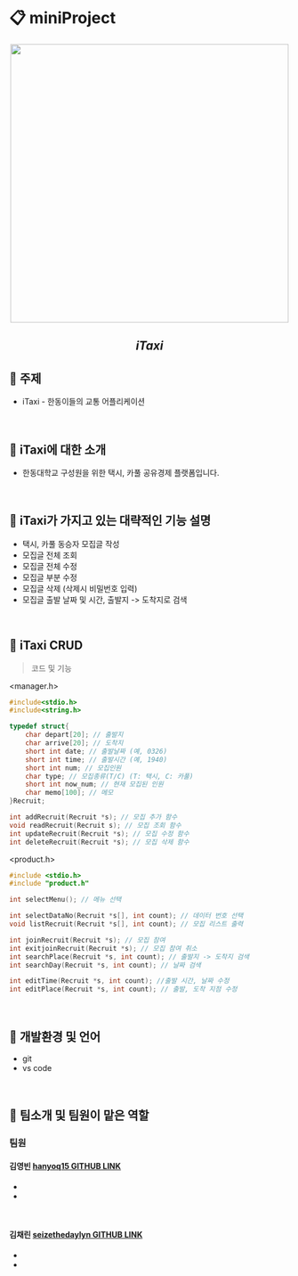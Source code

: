 # 📋 miniProject

<div align="center"> 

<img src="https://user-images.githubusercontent.com/130302221/236679887-e07f2804-ddea-450a-aee1-2f6a0b3f2dbb.png" height="500" width="500">
 
  ## *iTaxi*  
</div>
  
## 🚖 주제
 - iTaxi - 한동이들의 교통 어플리케이션

<br/>

## 🚖 iTaxi에 대한 소개
  - 한동대학교 구성원을 위한 택시, 카풀 공유경제 플랫폼입니다.

<br/>
  
##  🚖 iTaxi가 가지고 있는 대략적인 기능 설명
  - 택시, 카풀 동승자 모집글 작성
  - 모집글 전체 조회  
  - 모집글 전체 수정  
  - 모집글 부분 수정  
  - 모집글 삭제 (삭제시 비밀번호 입력)  
  - 모집글 출발 날짜 및 시간, 출발지 -> 도착지로 검색

<br/>

## 🚖 iTaxi CRUD
> 코드 및 기능  
  
<manager.h>
```c
#include<stdio.h>
#include<string.h>

typedef struct{
	char depart[20]; // 출발지
	char arrive[20]; // 도착지
	short int date; // 출발날짜 (예, 0326)
	short int time; // 출발시간 (예, 1940)
	short int num; // 모집인원
	char type; // 모집종류(T/C) (T: 택시, C: 카풀)
	short int now_num; // 현재 모집된 인원
	char memo[100]; // 메모
}Recruit;

int addRecruit(Recruit *s); // 모집 추가 함수
void readRecruit(Recruit s); // 모집 조회 함수
int updateRecruit(Recruit *s); // 모집 수정 함수
int deleteRecruit(Recruit *s); // 모집 삭제 함수

```
<product.h>
```c
#include <stdio.h>
#include "product.h"

int selectMenu(); // 메뉴 선택

int selectDataNo(Recruit *s[], int count); // 데이터 번호 선택
void listRecruit(Recruit *s[], int count); // 모집 리스트 출력

int joinRecruit(Recruit *s); // 모집 참여
int exitjoinRecruit(Recruit *s); // 모집 참여 취소 
int searchPlace(Recruit *s, int count); // 출발지 -> 도착지 검색
int searchDay(Recruit *s, int count); // 날짜 검색

int editTime(Recruit *s, int count); //출발 시간, 날짜 수정
int editPlace(Recruit *s, int count); // 출발, 도착 지점 수정

```

<br/>

## 🚖 개발환경 및 언어
  - git 
  - vs code

<br/>

## 🚖 팀소개 및 팀원이 맡은 역할
### 팀원
 #### 김영빈 [hanyoq15 GITHUB LINK](https://github.com/hanyoq15)
  - 
  - 
  
<br/>

#### 김채린 [seizethedaylyn GITHUB LINK](https://github.com/seizethedaylyn)
 - 
 - 

<!--
<p align="center"><img src="" height="" width=""></p>
-->
